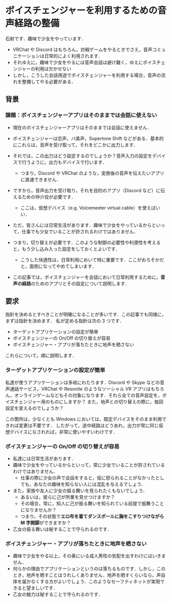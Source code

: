 # ボイスチェンジャーを利用するための音声経路の整備

石射です．趣味で少女をやっています．

- VRChat や Discord はもちろん，対戦ゲームをやるときでさえ，音声コミュニケーションは日常的によく利用されます．
- それゆえに，趣味で少女をやるには音声会話は避け難く，ゆえにボイスチェンジャーの利用は欠かせない
- しかし，こうした会話用途でボイスチェンジャーを利用する場合，音声の流れを整備してやる必要がある．

## 背景

### 課題：ボイスチェンジャーアプリはそのままでは会話に使えない

- 現在のボイスチェンジャーアプリはそのままでは会話に使えません．
- ボイスチェンジャーは恋声，バ美声，Supertone Shift などがある．基本的にこれらは，音声を受け取って，それをどこかに出力します．
- それでは，この出力はどう設定するのでしょうか？音声入力の設定をデバイスで行うように，出力もデバイスで行います．
  - つまり，Discord や VRChat のような，変換後の音声を伝えたいアプリに直通できません．
- ですから，音声出力を受け取り，それを目的のアプリ（Discord など）に伝えるための仲介役が必要です．

  - ここは，仮想デバイス（e.g. Voicemeeter virtual cable）を使えばいい．

- ただ，皆さんには日常生活があります．趣味で少女をやっているからといって，仕事でも少女でいることが許されるわけではありません．
- つまり，切り替えが必要です．このような制御の必要性や利便性を考えると，もう少し込み入った設定をしておくとよいです．
  - こうした快適性は，日常利用において特に重要です．ここがおろそかだと，面倒になってやめてしまいます．
- この記事では，ボイスチェンジャーを会話において日常利用するために，**音声の経路**のためのアプリとその設定について説明します．

## 要求

指針を決めるとすべきことが明確になることが多いです．この記事でも同様に，まずは指針を決めます．
私が定める指針は次の 3 つです．

- ターゲットアプリケーションの設定が簡単
- ボイスチェンジャーの On/Off の切り替えが容易
- ボイスチェンジャー・アプリが落ちたときに地声を晒さない

これらについて，順に説明します．

### ターゲットアプリケーションの設定が簡単

私達が使うアプリケーションは多岐にわたります．Discord や Skype などの音声通話サービス，VRChat や Resonite のようなソーシャル VR アプリはもちろん，オンラインゲームなどもその対象になります．それら全ての音声設定を，ボイスチェンジャー用のものにしますか？
また，地声との切り替えの際に，毎回設定を変えるのでしょうか？

この箇所は，少なくとも Windows においては，既定デバイスをそのまま利用できれば変更は不要です．
したがって，途中経路はどうあれ，出力が常に同じ仮想デバイスになされれば，非常に使いやすいわけです．

### ボイスチェンジャーの On/Off の切り替えが容易

- 私達には日常生活があります．
- 趣味で少女をやっているからといって，常に少女でいることが許されているわけではありません．
  - 仕事の際に少女の声で会話をすると，仮に怒られることがなかったとしても，あなたの趣味を知らない人には混乱を与えるでしょう．
- また，家族や友人に少女の振る舞いを見られたくもないでしょう．
  - あるいは，彼らに己が所業を見せつけますか？
  - その場合，常に，知人に己が振る舞いを知られている前提で振舞うことになりませんか？
  - つまり，その状態で**エロ布を着てダンスポールに胸をこすりつけながら M 字開脚**ができますか？
- 乙女の振る舞いは秘することで守られるのです．

### ボイスチェンジャー・アプリが落ちたときに地声を晒さない

- 趣味で少女をやる以上，その奥にいる成人男性の気配を出すわけにはいきません．
- 何らかの理由でアプリケーションというのは落ちるものです．しかし，このとき，地声を晒すことはうれしくありません．地声を晒すくらいなら，声自体を届かなくする方がよいでしょう．このようなセーフティネットが実現できると望ましいです．
- 乙女の魅力は秘することで守られるのです．
